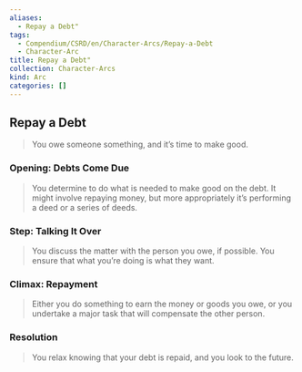 ```yaml
---
aliases:
  - Repay a Debt"
tags:
  - Compendium/CSRD/en/Character-Arcs/Repay-a-Debt
  - Character-Arc
title: Repay a Debt"
collection: Character-Arcs
kind: Arc
categories: []
---
```

## Repay a Debt  
>You owe someone something, and it’s time to make good.  
### Opening: Debts Come Due    
>You determine to do what is needed to make good on the debt. It might involve repaying money, but more appropriately it’s performing a deed or a series of deeds.  
### Step: Talking It Over    
>You discuss the matter with the person you owe, if possible. You ensure that what you’re doing is what they want.  
### Climax: Repayment    
>Either you do something to earn the money or goods you owe, or you undertake a major task that will compensate the other person.   
### Resolution    
>You relax knowing that your debt is repaid, and you look to the future.
